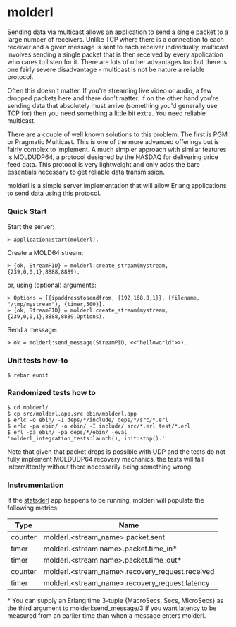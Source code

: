 molderl
=======

Sending data via multicast allows an application to send a single packet to a
large number of receivers. Unlike TCP where there is a connection to each
receiver and a given message is sent to each receiver individually, multicast
involves sending a single packet that is then received by every application
who cares to listen for it. There are lots of other advantages too but there
is one fairly severe disadvantage - multicast is not be nature a reliable
protocol.

Often this doesn't matter. If you're streaming live video or audio, a few
dropped packets here and there don't matter. If on the other hand you're
sending data that absolutely must arrive (something you'd generally use TCP
for) then you need something a little bit extra. You need reliable multicast.

There are a couple of well known solutions to this problem. The first is PGM
or Pragmatic Multicast. This is one of the more advanced offerings but is
fairly complex to implement. A much simpler approach with similar features is
MOLDUDP64, a protocol designed by the NASDAQ for delivering price feed data.
This protocol is very lightweight and only adds the bare essentials necessary
to get reliable data transmission.

molderl is a simple server implementation that will allow Erlang applications
to send data using this protocol.

### Quick Start

Start the server:

    > application:start(molderl).

Create a MOLD64 stream:

    > {ok, StreamPID} = molderl:create_stream(mystream,{239,0,0,1},8888,8889).

or, using (optional) arguments:

    > Options = [{ipaddresstosendfrom, {192,168,0,1}}, {filename, "/tmp/mystream"}, {timer,500}].
    > {ok, StreamPID} = molderl:create_stream(mystream,{239,0,0,1},8888,8889,Options).

Send a message:

    > ok = molderl:send_message(StreamPID, <<"helloworld">>).

### Unit tests how-to

    $ rebar eunit

### Randomized tests how to

    $ cd molderl/
    $ cp src/molderl.app.src ebin/molderl.app
    $ erlc -o ebin/ -I deps/*/include/ deps/*/src/*.erl
    $ erlc -pa ebin/ -o ebin/ -I include/ src/*.erl test/*.erl
    $ erl -pa ebin/ -pa deps/*/ebin/ -eval 'molderl_integration_tests:launch(), init:stop().'

Note that given that packet drops is possible with UDP and the tests do not fully implement
MOLDUDP64 recovery mechanics, the tests will fail intermittently without there necessarily
being something wrong.

### Instrumentation

If the [statsderl](https://github.com/lpgauth/statsderl) app happens to be running, molderl
will populate the following metrics:

| Type | Name |
| ---- | ---- |
| counter | molderl.\<stream_name>.packet.sent |
| timer | molderl.\<stream name>.packet.time_in* |
| timer | molderl.\<stream name>.packet.time_out* |
| counter | molderl.\<stream_name>.recovery_request.received |
| timer | molderl.\<stream_name>.recovery_request.latency |

\* You can supply an Erlang time 3-tuple {MacroSecs, Secs, MicroSecs}
as the third argument to molderl:send_message/3 if you want latency to be
measured from an earlier time than when a message enters molderl.

